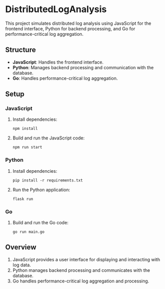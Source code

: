 # DistributedLogAnalysis

This project simulates distributed log analysis using JavaScript for the frontend interface, Python for backend processing, and Go for performance-critical log aggregation.

## Structure

- **JavaScript**: Handles the frontend interface.
- **Python**: Manages backend processing and communication with the database.
- **Go**: Handles performance-critical log aggregation.

## Setup

### JavaScript
1. Install dependencies:
    ```
    npm install
    ```
2. Build and run the JavaScript code:
    ```
    npm run start
    ```

### Python
1. Install dependencies:
    ```
    pip install -r requirements.txt
    ```
2. Run the Python application:
    ```
    flask run
    ```

### Go
1. Build and run the Go code:
    ```
    go run main.go
    ```

## Overview

1. JavaScript provides a user interface for displaying and interacting with log data.
2. Python manages backend processing and communicates with the database.
3. Go handles performance-critical log aggregation and processing.
